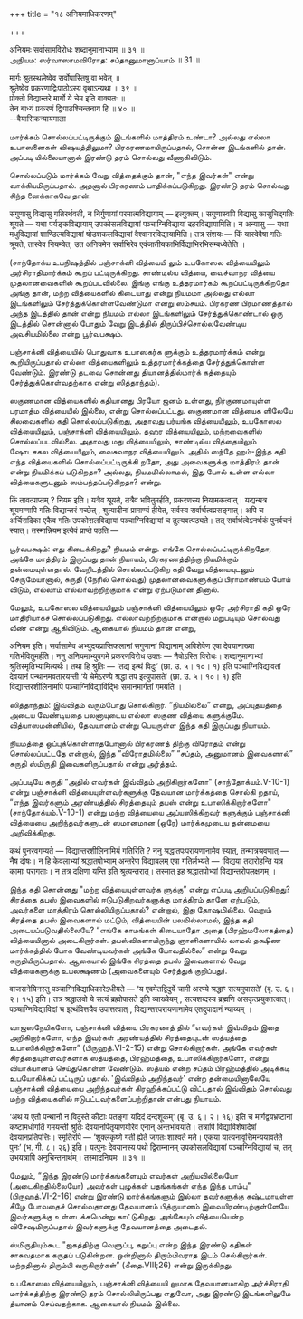+++
title = "१८ अनियमाधिकरणम्"

+++

अनियमः सर्वासामविरोधः शब्दानुमानाभ्याम् ॥ ३१ ॥  
அநியம: ஸர்வாஸாமவிரோத: சப்தானுமானாப்யாம் ॥ 31 ॥

मार्गः श्रुतस्थलेष्वेव सर्वोपास्तिषु वा भवेत् ॥  
श्रुतेष्वेव प्रकरणाद्विःपाठोऽस्य वृथाऽन्यथा ॥ ३९ ॥  
प्रोक्तो विद्यान्तरे मार्गो ये चेम इति वाक्यतः ॥  
तेन बाध्यं प्रकरणं द्विःपाठश्चिन्तनाय हि ॥ ४० ॥  
--वैयासिकन्यायमाला

மார்க்கம் சொல்லப்பட்டிருக்கும் இடங்களில் மாத்திரம் உண்டா? அல்லது எல்லா
உபாஸனைகள் விஷயத்திலுமா? பிரகரணமாயிருப்பதால், சொன்ன இடங்களில் தான்.
அப்படி யில்லையானால் இரண்டு தரம் சொல்வது வீணாகிவிடும்.

சொல்லப்படும் மார்க்கம் வேறு வித்தைக்கும் தான், "எந்த இவர்கள்" என்று
வாக்கியமிருப்பதால். அதனால் பிரகரணம் பாதிக்கப்படுகிறது. இரண்டு தரம்
சொல்வது சிந்த னைக்காகவே தான்.

सगुणासु विद्यासु गतिरर्थवती, न निर्गुणायां परमात्मविद्यायाम् —
इत्युक्तम्। सगुणास्वपि विद्यासु कासुचिद्गतिः श्रूयते — यथा
पर्यङ्कविद्यायाम् उपकोसलविद्यायां पञ्चाग्निविद्यायां दहरविद्यायामिति। न
अन्यासु — यथा मधुविद्यायां शाण्डिल्यविद्यायां षोडशकलविद्यायां
वैश्वानरविद्यायामिति। तत्र संशयः — किं यास्वेवैषा गतिः श्रूयते, तास्वेव
नियम्येत; उत अनियमेन सर्वाभिरेव एवंजातीयकाभिर्विद्याभिरभिसम्बध्येतेति ।

(சாந்தோக்ய உபநிஷத்தில் பஞ்சாக்னி வித்யையி லும் உபகோஸல வித்யையிலும்
அர்சிராதிமார்க்கம் கூறப் பட்டிருக்கிறது. சாண்டில்ய வித்யை, வைச்வாநர
வித்யை முதலானவைகளில் கூறப்படவில்லை. இங்கு எங்கு உத்தரமார்கம்
கூறப்பட்டிருக்கிறதோ அங்கு தான், மற்ற வித்யைகளில் கிடையாது என்று நியமமா
அல்லது எல்லா இடங்களிலும் சேர்த்துக்கொள்ளவேண்டுமா எனறு ஸம்சயம். பிரகரண
பிரமாணத்தால் அந்த இடத்தில் தான் என்று நியமம் எல்லா இடங்களிலும்
சேர்த்துக்கொண்டால் ஒரு இடத்தில் சொன்னால் போதும் வேறு இடத்தில்
திருப்பிச்சொல்லவேண்டிய அவசியமில்லை என்று பூர்வபக்ஷம்.

பஞ்சாக்னி வித்யையில் பொதுவாக உபாஸகர்க ளுக்கும் உத்தரமார்க்கம் என்று
கூறியிருப்பதால் எல்லா வித்யைகளிலும் உத்தரமார்க்கத்தை சேர்த்துக்கொள்ள
வேண்டும். இரண்டு தடவை சொன்னது தியானத்தில்மார்க் கத்தையும்
சேர்த்துக்கொள்வதற்காக என்று ஸித்தாந்தம்).

ஸகுணமான வித்யைகளில் கதியானது பிரயோ ஜனம் உள்ளது, நிர்குணமாயுள்ள பரமாத்ம
வித்யையில் இல்லை, என்று சொல்லப்பட்டது. ஸகுணமான வித்யைக ளிலேயே சிலவைகளில்
கதி சொல்லப்படுகிறது, அதாவது பர்யங்க வித்யையிலும், உபகோஸல வித்யையிலும்,
பஞ்சாக்னி வித்யையிலும். தஹர வித்யையிலும், மற்றவைகளில் சொல்லப்படவில்லை.
அதாவது மது வித்யையிலும், சாண்டில்ய வித்தையிலும் ஷோடசகல வித்யையிலும்,
வைசுவாநர வித்யையிலும். அதில் ஸந்தே ஹம்-இந்த கதி எந்த வித்யைகளில்
சொல்லப்பட்டிருக்கி றதோ, அது அவைகளுக்கு மாத்திரம் தான் என்று நியமிக்கப்
படுகிறதா? அல்லது, நியமமில்லாமல், இது போல் உள்ள எல்லா வித்யைகளுடனும்
ஸம்பந்தப்படுகிறதா? என்று.

किं तावत्प्राप्तम् ? नियम इति। यत्रैव श्रूयते, तत्रैव भवितुमर्हति,
प्रकरणस्य नियामकत्वात्। यद्यन्यत्र श्रूयमाणापि गतिः विद्यान्तरं गच्छेत्
, श्रुत्यादीनां प्रामाण्यं हीयेत, सर्वस्य सर्वार्थत्वप्रसङ्गात्। अपि च
अर्चिरादिका एकैव गतिः उपकोसलविद्यायां पञ्चाग्निविद्यायां च
तुल्यवत्पठ्यते। तत् सर्वार्थत्वेऽनर्थकं पुनर्वचनं स्यात्। तस्मान्नियम
इत्येवं प्राप्ते पठति —

பூர்வபக்ஷம்: எது கிடைக்கிறது? நியமம் என்று. எங்கே சொல்லப்பட்டிருக்கிறதோ,
அங்கே மாத்திரம் இருப்பது தான் நியாயம், பிரகரணத்திற்கு நியமிக்கும்
தன்மையுள்ளதால். வேறிடத்தில் சொல்லப்படுகிற கதி வேறு வித்யையுடனும்
சேருமேயானால், சுருதி (நேரில் சொல்வது) முதலானவைகளுக்குப் பிராமாண்யம் போய்
விடும், எல்லாம் எல்லாவற்றிற்குமாக என்று ஏற்படுமான தினால்.

மேலும், உபகோஸல வித்யையிலும் பஞ்சாக்னி வித்யையிலும் ஒரே அர்சிராதி கதி ஒரே
மாதிரியாகச் சொல்லப்படுகிறது. எல்லாவற்றிற்குமாக என்றால் மறுபடியும்
சொல்வது வீண் என்று ஆகிவிடும். ஆகையால் நியமம் தான் என்று,

अनियम इति। सर्वासामेव अभ्युदयप्राप्तिफलानां सगुणानां विद्यानाम्
अविशेषेण एषा देवयानाख्या गतिर्भवितुमर्हति। ननु अनियमाभ्युपगमे
प्रकरणविरोध उक्तः — नैषोऽस्ति विरोधः। शब्दानुमानाभ्यां
श्रुतिस्मृतिभ्यामित्यर्थः। तथा हि श्रुतिः — ‘तद्य इत्थं विदुः’ (छा. उ.
५। १०। १) इति पञ्चाग्निविद्यावतां देवयानं पन्थानमवतारयन्ती ‘ये
चेमेऽरण्ये श्रद्धा तप इत्युपासते’ (छा. उ. ५। १०। १) इति
विद्यान्तरशीलिनामपि पञ्चाग्निविद्याविद्भिः समानमार्गतां गमयति ।

ஸித்தாந்தம்: இவ்விதம் வரும்போது சொல்கிறார். “நியமில்லை” என்று,
அப்யுதயத்தை அடைய வேண்டியதை பலனாயுடைய எல்லா ஸகுண வித்யை களுக்குமே.
வித்யாஸமன்னியில், தேவயானம் என்று பெயருள்ள இந்த கதி இருப்பது நியாயம்.

நியமத்தை ஒப்புக்கொள்ளாதபோனால் பிரகரணத் திற்கு விரோதம் என்று
சொல்லப்பட்டதே என்றால், இந்த “விரோதமில்லை” “சப்தம், அனுமானம் இவைகளால்”
சுருதி ஸ்மிருதி இவைகளிருப்பதால் என்று அர்த்தம்.

அப்படியே சுருதி “அதில் எவர்கள் இவ்விதம் அறிகிறார்களோ"
(சாந்தோக்யம்.V-10-1) என்று பஞ்சாக்னி வித்யையுள்ளவர்களுக்கு தேவயான
மார்க்கத்தை சொல்கி றதாய், “எந்த இவர்களும் அரண்யத்தில் சிரத்தையும் தபஸ்
என்று உபாஸிக்கிறார்களோ" (சாந்தோக்யம்.V-10-1) என்று மற்ற வித்யையை
அப்யஸிக்கிறவர் களுக்கும் பஞ்சாக்னி வித்யையை அறிந்தவர்களுடன் ஸமானமான
(ஒரே) மார்க்கமுடைய தன்மையை அறிவிக்கிறது.

कथं पुनरवगम्यते — विद्यान्तरशीलिनामियं गतिरिति ? ननु
श्रद्धातपःपरायणानामेव स्यात्, तन्मात्रश्रवणात् — नैष दोषः। न हि
केवलाभ्यां श्रद्धातपोभ्याम् अन्तरेण विद्याबलम् एषा गतिर्लभ्यते —
‘विद्यया तदारोहन्ति यत्र कामाः परागताः। न तत्र दक्षिणा यन्ति इति
श्रुत्यन्तरात्। तस्मात् इह श्रद्धातपोभ्यां विद्यान्तरोपलक्षणम् ।

இந்த கதி சொன்னது "மற்ற வித்யையுள்ளவர்க ளுக்கு” என்று எப்படி
அறியப்படுகிறது? சிரத்தை தபஸ் இவைகளில் ஈடுபடுகிறவர்களுக்கு மாத்திரம் தானே
ஏற்படும், அவர்களை மாத்திரம் சொல்லியிருப்பதால்? என்றால், இது தோஷமில்லை.
வெறும் சிரத்தை தபஸ் இவைகளால் மட்டும், வித்யையின் பலமில்லாமல், இந்த கதி
அடையப்படுவதில்லையே? “எங்கே காமங்கள் கிடையாதோ அதை (பிரஹ்மலோகத்தை)
வித்யையினால் அடைகிறார்கள். தபஸ்விகளாயிருந்து ஞானிகளாயில் லாமல் தக்ஷிண
மார்க்கத்தில் போக வேண்டியவர்கள் அங்கே போவதில்லை” என்று வேறு
சுருதியிருப்பதால். ஆகையால் இங்கே சிரத்தை தபஸ் இவைகளால் வேறு
வித்யைகளுக்கு உபலக்ஷணம் (அவைகளையும் சேர்த்துக் குறிப்பது).

वाजसनेयिनस्तु पञ्चाग्निविद्याधिकारेऽधीयते — ‘य एवमेतद्विदुर्ये चामी
अरण्ये श्रद्धाꣳ सत्यमुपासते’ (बृ. उ. ६। २। १५) इति। तत्र श्रद्धालवो
ये सत्यं ब्रह्मोपासते इति व्याख्येयम् , सत्यशब्दस्य ब्रह्मणि
असकृत्प्रयुक्तत्वात्। पञ्चाग्निविद्याविदां च इत्थंवित्तयैव उपात्तत्वात्
, विद्यान्तरपरायणानामेव एतदुपादानं न्याय्यम् ।

வாஜஸநேயிகளோ, பஞ்சாக்னி வித்யை பிரகரணத் தில் “எவர்கள் இவ்விதம் இதை
அறிகிறார்களோ, எந்த இவர்கள் அரண்யத்தில் சிரத்தையுடன் ஸத்யத்தை
உபாஸிக்கிறார்களோ” (பிருஹத்.VI-2-15) என்று சொல்கிறார்கள். அங்கே எவர்கள்
சிரத்தையுள்ளவர்களாக ஸத்யத்தை, பிரஹ்மத்தை, உபாஸிக்கிறார்களோ, என்று
வியாக்யானம் செய்துகொள்ள வேண்டும். ஸத்யம் என்ற சப்தம் பிரஹ்மத்தில்
அடிக்கடி உபயோகிக்கப் பட்டிருப் பதால். 'இவ்விதம் அறிந்தவர்' என்ற
தன்மையினாலேயே பஞ்சாக்னி வித்யையை அறிந்தவர்கள் கிரஹிக்கப்பட்டு விட்டதால்
இவ்விதம் சொல்வது மற்ற வித்யைகளில் ஈடுபட்டவர்களைப்பற்றிதான் என்பது
நியாயம்.

‘अथ य एतौ पन्थानौ न विदुस्ते कीटाः पतङ्गा यदिदं दन्दशूकम्’ (बृ. उ. ६।
२। १६) इति च मार्गद्वयभ्रष्टानां कष्टामधोगतिं गमयन्ती श्रुतिः
देवयानपितृयाणयोरेव एनान् अन्तर्भावयति। तत्रापि विद्याविशेषादेषां
देवयानप्रतिपत्तिः। स्मृतिरपि — ‘शुक्लकृष्णे गती ह्येते जगतः शाश्वते
मते। एकया यात्यनावृत्तिमन्ययावर्तते पुनः’ (भ. गी. ८। २६) इति। यत्पुनः
देवयानस्य पथो द्विराम्नानम् उपकोसलविद्यायां पञ्चाग्निविद्यायां च, तत्
उभयत्रापि अनुचिन्तनार्थम्। तस्मादनियमः ॥ ३१ ॥

மேலும், “இந்த இரண்டு மார்க்கங்களையும் எவர்கள் அறியவில்லையோ
(அடைகிறதில்லையோ) அவர்கள் புழுக்கள் பதங்கங்கள் எந்த இந்த பாம்பு"
(பிருஹத்.VI-2-16) என்று இரண்டு மார்க்கங்களும் இல்லா தவர்களுக்கு
கஷ்டமாயுள்ள கீழே போவதைச் சொல்வதானது தேவயானம் பித்ருயானம்
இவையிரண்டிற்குள்ளேயே இவர்களுக்கு உள்ளடக்கமென்று காட்டுகிறது. அங்கேயும்
வித்யையென்ற விசேஷமிருப்பதால் இவர்களுக்கு தேவயானத்தை அடைதல்.

ஸ்மிருதியும்கூட "ஜகத்திற்கு வெளுப்பு, கறுப்பு என்ற இந்த இரண்டு கதிகள்
சாசுவதமாக கருதப் படுகின்றன. ஒன்றினால் திரும்பிவராத இடம் செல்கிறார்கள்.
மற்றதினால் திரும்பி வருகிறார்கள்” (கீதை.VIII;26) என்று இருக்கிறது.

உபகோஸல வித்யையிலும், பஞ்சாக்னி வித்யையி லுமாக தேவயானமாகிற அர்ச்சிராதி
மார்க்கத்திற்கு இரண்டு தரம் சொல்லியிருப்பது எதுவோ, அது இரண்டு
இடங்களிலுமே த்யானம் செய்வதற்காக. ஆகையால் நியமம் இல்லை.
